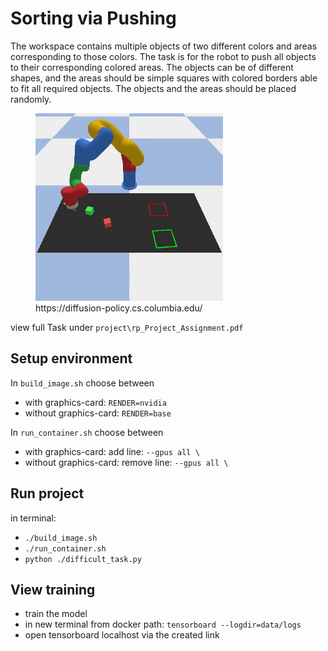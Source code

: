 # Sorting via Pushing
The workspace contains multiple objects of two different colors and areas corresponding to those colors. The task is for the robot to push all objects to their corresponding colored areas. The objects can be of different shapes, and the areas should be simple squares with colored borders able to fit all required objects. The objects and the areas should be placed randomly.

<figure>
<img src="project/block_push.gif" alt="exampleReplaceWithOurVideo" width="300"/>
<figcaption>https://diffusion-policy.cs.columbia.edu/</figcaption>
</figure>

view full Task under ``project\rp_Project_Assignment.pdf``

## Setup environment
In `build_image.sh` choose between
* with graphics-card: `RENDER=nvidia`
* without graphics-card: `RENDER=base`

In `run_container.sh` choose between
* with graphics-card: add line: `--gpus all \`
* without graphics-card: remove line: `--gpus all \`

## Run project
in terminal:
* `./build_image.sh`
* `./run_container.sh`
* `python ./difficult_task.py`

## View training
* train the model
* in new terminal from docker path: `tensorboard --logdir=data/logs`
* open tensorboard localhost via the created link